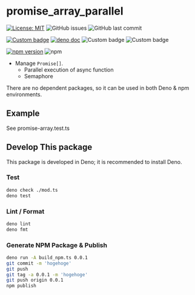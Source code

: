 # promise_array_parallel

[![License: MIT](https://img.shields.io/badge/License-MIT-yellow.svg)](https://opensource.org/licenses/MIT)
![GitHub issues](https://img.shields.io/github/issues/GunseiKPaseri/promise_array_parallel)
![GitHub last commit](https://img.shields.io/github/last-commit/GunseiKPaseri/promise_array_parallel)

[![Custom badge](https://img.shields.io/endpoint?url=https%3A%2F%2Fdeno-visualizer.danopia.net%2Fshields%2Flatest-version%2Fx%2Fpromise_array_parallel%2Fmod.ts)](https://doc.deno.land/https/deno.land/x/promise_array_parallel/mod.ts)
[![deno doc](https://doc.deno.land/badge.svg)](https://doc.deno.land/https://deno.land/x/promise_array_parallel/mod.ts)
![Custom badge](https://img.shields.io/endpoint?url=https%3A%2F%2Fdeno-visualizer.danopia.net%2Fshields%2Fdep-count%2Fx%2Fpromise_array_parallel%2Fmod.ts)
![Custom badge](https://img.shields.io/endpoint?url=https%3A%2F%2Fdeno-visualizer.danopia.net%2Fshields%2Fupdates%2Fx%2Fpromise_array_parallel%2Fmod.ts)

[![npm version](https://badge.fury.io/js/promise_array_parallel.svg)](https://badge.fury.io/js/promise_array_parallel)
![npm](https://img.shields.io/npm/dw/promise_array_parallel)

- Manage `Promise[]`.
  - Parallel execution of async function
  - Semaphore

There are no dependent packages, so it can be used in both Deno & npm environments.

## Example

See promise-array.test.ts

## Develop This package

This package is developed in Deno; it is recommended to install Deno.

### Test

```bash
deno check ./mod.ts
deno test
```

### Lint / Format

```bash
deno lint
deno fmt
```

### Generate NPM Package & Publish

```bash
deno run -A build_npm.ts 0.0.1
git commit -m 'hogehoge'
git push
git tag -a 0.0.1 -m 'hogehoge'
git push origin 0.0.1
npm publish
```
